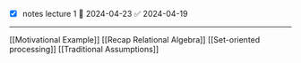 - [x] notes lecture 1 📅 2024-04-23 ✅ 2024-04-19

---

[[Motivational Example]]
[[Recap Relational Algebra]]
[[Set-oriented processing]]
[[Traditional Assumptions]]